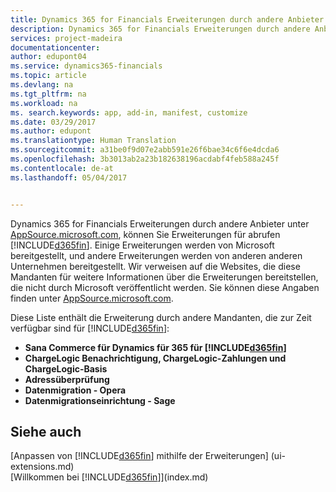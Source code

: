 ```yaml
---
title: Dynamics 365 for Financials Erweiterungen durch andere Anbieter | Microsoft Docs
description: Dynamics 365 for Financials Erweiterungen durch andere Anbieter
services: project-madeira
documentationcenter: 
author: edupont04
ms.service: dynamics365-financials
ms.topic: article
ms.devlang: na
ms.tgt_pltfrm: na
ms.workload: na
ms. search.keywords: app, add-in, manifest, customize
ms.date: 03/29/2017
ms.author: edupont
ms.translationtype: Human Translation
ms.sourcegitcommit: a31be0f9d07e2abb591e26f6bae34c6f6e4dcda6
ms.openlocfilehash: 3b3013ab2a23b182638196acdabf4feb588a245f
ms.contentlocale: de-at
ms.lasthandoff: 05/04/2017


---
```

Dynamics 365 for Financials Erweiterungen durch andere Anbieter unter [AppSource.microsoft.com](https://appsource.microsoft.com/), können Sie Erweiterungen für abrufen [!INCLUDE[d365fin](includes/d365fin_md.md)]. Einige Erweiterungen werden von Microsoft bereitgestellt, und andere Erweiterungen werden von anderen anderen Unternehmen bereitgestellt. Wir verweisen auf die Websites, die diese Mandanten für weitere Informationen über die Erweiterungen bereitstellen, die nicht durch Microsoft veröffentlicht werden. Sie können diese Angaben finden unter [AppSource.microsoft.com](https://appsource.microsoft.com/en-us/marketplace?product=project-madeira).  

Diese Liste enthält die Erweiterung durch andere Mandanten, die zur Zeit verfügbar sind für [!INCLUDE[d365fin](includes/d365fin_md.md)]:  

* **Sana Commerce für Dynamics für 365 für [!INCLUDE[d365fin](includes/d365fin_md.md)]**  
* **ChargeLogic Benachrichtigung, ChargeLogic-Zahlungen und ChargeLogic-Basis**  
* **Adressüberprüfung**
* **Datenmigration - Opera**
* **Datenmigrationseinrichtung - Sage**

## <a name="see-also"></a>Siehe auch
[Anpassen von [!INCLUDE[d365fin](includes/d365fin_md.md)] mithilfe der Erweiterungen] (ui-extensions.md)  
[Willkommen bei [!INCLUDE[d365fin](includes/d365fin_md.md)]](index.md)  

